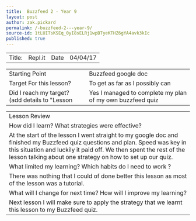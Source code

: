 ```yaml
---
title:  Buzzfeed 2 - Year 9
layout: post
author: zak.pickard
permalink: /-buzzfeed-2---year-9/
source-id: 1tLUITsKSEq_0yI8sELRj1wpBTyeKTHZ6gYA4avk3kIc
published: true
---
```

<table>
  <tr>
    <td>Title:</td>
    <td>Repl.it</td>
    <td>Date</td>
    <td>04/04/17</td>
  </tr>
</table>


<table>
  <tr>
    <td>Starting Point</td>
    <td>Buzzfeed google doc</td>
  </tr>
  <tr>
    <td>Target For this lesson?</td>
    <td>To get as far as I possibly can</td>
  </tr>
  <tr>
    <td>Did I reach my target? 
(add details to "Lesson </td>
    <td>Yes I managed to complete my plan of my own buzzfeed quiz
</td>
  </tr>
</table>


<table>
  <tr>
    <td>Lesson Review</td>
  </tr>
  <tr>
    <td>How did I learn? What strategies were effective?</td>
  </tr>
  <tr>
    <td>At the start of the lesson I went straight to my google doc and finished my Buzzfeed quiz questions and plan. Speed was key in this situation and luckily it paid off. We then spent the rest of the lesson talking about one strategy on how to set up our quiz.</td>
  </tr>
  <tr>
    <td>What limited my learning? Which habits do I need to work ?</td>
  </tr>
  <tr>
    <td>There was nothing that I could of done better this lesson as most of the lesson was a tutorial.</td>
  </tr>
  <tr>
    <td>What will I change for next time? How will I improve my learning?</td>
  </tr>
  <tr>
    <td>Next lesson I will make sure to apply the strategy that we learnt this lesson to my Buzzfeed quiz.</td>
  </tr>
</table>


